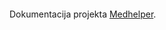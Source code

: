 <object data="https://drive.google.com/file/d/1Hd2igDUN1SfuamuJYYW1-PSWV3fbRUnV/view?usp=sharing" type="application/pdf" width="700px" height="700px">
    <embed src="https://drive.google.com/file/d/1Hd2igDUN1SfuamuJYYW1-PSWV3fbRUnV/view?usp=sharing">
        <p>Dokumentacija projekta <a href="https://drive.google.com/file/d/1Hd2igDUN1SfuamuJYYW1-PSWV3fbRUnV/view?usp=sharing">Medhelper</a>.</p>
    </embed>
</object>
